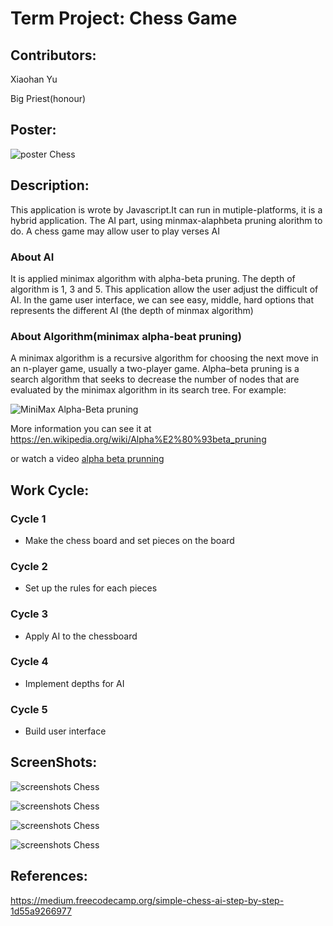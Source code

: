 # Term Project: Chess Game
## Contributors:
 Xiaohan Yu
 
 Big Priest(honour)

## Poster:
![poster Chess](https://raw.githubusercontent.com/RockSoda/chessgame/master/the%20big%20priest.png)

## Description:

This application is wrote by Javascript.It can run in mutiple-platforms, it is a hybrid application.
The AI part, using minmax-alaphbeta pruning alorithm to do.
A chess game may allow user to play verses AI

  ### About AI
  
  It is applied minimax algorithm with alpha-beta pruning. 
  The depth of algorithm is 1, 3 and 5. This application allow the user adjust the difficult of AI.
  In the game user interface, we can see easy, middle, hard options that represents the different AI (the depth of minmax algorithm)
  
  ### About Algorithm(minimax alpha-beat pruning)
  A minimax algorithm is a recursive algorithm for choosing the next move in an n-player game, usually a two-player game. 
  Alpha–beta pruning is a search algorithm that seeks to decrease the number of nodes that are evaluated by the minimax algorithm in its search tree.
  For example:
  
  ![MiniMax Alpha-Beta pruning](https://github.com/jeromepan/chessgame/blob/master/Alpha-Beta-Pruning.png)
  
  More information you can see it at https://en.wikipedia.org/wiki/Alpha%E2%80%93beta_pruning
  
  or watch a video
  [alpha beta prunning](https://www.youtube.com/watch?v=d2maa6k2gYE)
  

## Work Cycle:

  ### Cycle 1
  
  * Make the chess board and set pieces on the board
  
  ### Cycle 2
  
  * Set up the rules for each pieces
  
  ### Cycle 3
  
  * Apply AI to the chessboard
  
  ### Cycle 4
  
  * Implement depths for AI
    
  ### Cycle 5
  
  * Build user interface

## ScreenShots:

![screenshots Chess](https://raw.githubusercontent.com/RockSoda/chessgame/master/Screenshot/h1.jpeg)

![screenshots Chess](https://raw.githubusercontent.com/RockSoda/chessgame/master/Screenshot/h2.jpeg)

![screenshots Chess](https://raw.githubusercontent.com/RockSoda/chessgame/master/Screenshot/h3.jpeg)

![screenshots Chess](https://raw.githubusercontent.com/RockSoda/chessgame/master/Screenshot/h4.jpeg)

## References:
https://medium.freecodecamp.org/simple-chess-ai-step-by-step-1d55a9266977
